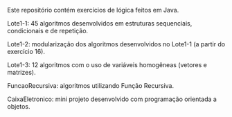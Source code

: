 Este repositório contém exercícios de lógica feitos em Java.

Lote1-1: 45 algoritmos desenvolvidos em estruturas sequenciais, condicionais e de repetição.

Lote1-2: modularização dos algoritmos desenvolvidos no Lote1-1 (a partir do exercício 16).

Lote1-3: 12 algoritmos com o uso de variáveis homogêneas (vetores e matrizes).

FuncaoRecursiva: algoritmos utilizando Função Recursiva.

CaixaEletronico: mini projeto desenvolvido com programação orientada a objetos.

